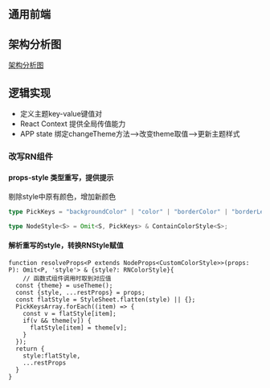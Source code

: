 ## 通用前端
## 架构分析图
[架构分析图](../../../chart/common.drawio)
## 逻辑实现
- 定义主题key-value键值对
- React Context 提供全局传值能力
- APP state 绑定changeTheme方法-->改变theme取值-->更新主题样式
### 改写RN组件
#### props-style 类型重写，提供提示
剔除style中原有颜色，增加新颜色
```ts
type PickKeys = "backgroundColor" | "color" | "borderColor" | "borderLeftColor" | "borderRightColor" | "borderBottomColor" | "borderTopColor";

type NodeStyle<S> = Omit<S, PickKeys> & ContainColorStyle<S>;
```
#### 解析重写的style，转换RNStyle赋值
```tsx
function resolveProps<P extends NodeProps<CustomColorStyle>>(props: P): Omit<P, 'style'> & {style?: RNColorStyle}{
    // 函数式组件调用时取到对应值
  const {theme} = useTheme();
  const {style, ...restProps} = props;
  const flatStyle = StyleSheet.flatten(style) || {};
  PickKeysArray.forEach((item) => {
    const v = flatStyle[item];
    if(v && theme[v]) {
      flatStyle[item] = theme[v];
    }
  });
  return {
    style:flatStyle, 
    ...restProps
  }
}
```